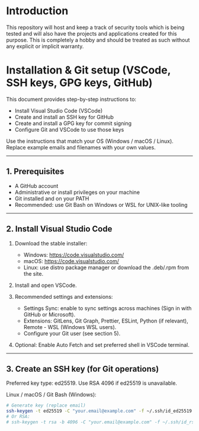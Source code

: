 # Introduction
This repository will host and keep a track of security tools which is being tested and will also have the projects and applications created for this purpose. This is completely a hobby and should be treated as such without any explicit or implicit warranty.

# Installation & Git setup (VSCode, SSH keys, GPG keys, GitHub)

This document provides step-by-step instructions to:
- Install Visual Studio Code (VSCode)
- Create and install an SSH key for GitHub
- Create and install a GPG key for commit signing
- Configure Git and VSCode to use those keys

Use the instructions that match your OS (Windows / macOS / Linux). Replace example emails and filenames with your own values.

---

## 1. Prerequisites
- A GitHub account
- Administrative or install privileges on your machine
- Git installed and on your PATH
- Recommended: use Git Bash on Windows or WSL for UNIX-like tooling

---

## 2. Install Visual Studio Code

1. Download the stable installer:
   - Windows: https://code.visualstudio.com/
   - macOS: https://code.visualstudio.com/
   - Linux: use distro package manager or download the .deb/.rpm from the site.

2. Install and open VSCode.

3. Recommended settings and extensions:
   - Settings Sync: enable to sync settings across machines (Sign in with GitHub or Microsoft).
   - Extensions: GitLens, Git Graph, Prettier, ESLint, Python (if relevant), Remote - WSL (Windows WSL users).
   - Configure your Git user (see section 5).

4. Optional: Enable Auto Fetch and set preferred shell in VSCode terminal.

---

## 3. Create an SSH key (for Git operations)

Preferred key type: ed25519. Use RSA 4096 if ed25519 is unavailable.

Linux / macOS / Git Bash (Windows):
```sh
# Generate key (replace email)
ssh-keygen -t ed25519 -C "your.email@example.com" -f ~/.ssh/id_ed25519
# Or RSA:
# ssh-keygen -t rsa -b 4096 -C "your.email@example.com" -f ~/.ssh/id_rsa